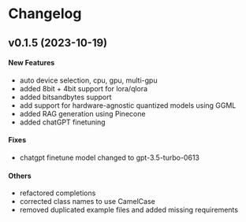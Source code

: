 # Changelog

## v0.1.5 (2023-10-19)

#### New Features

* auto device selection, cpu, gpu, multi-gpu
* added 8bit + 4bit support for lora/qlora
* added bitsandbytes support
* add support for hardware-agnostic quantized models using GGML
* added RAG generation using Pinecone
* added chatGPT finetuning
#### Fixes

* chatgpt finetune model changed to gpt-3.5-turbo-0613
#### Others

* refactored completions
* corrected class names to use CamelCase
* removed duplicated example files and added missing requirements
